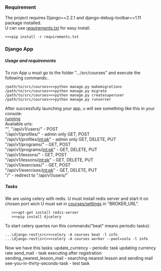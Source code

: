 ### Requirement
The project requires Django==2.2.1 and django-debug-toolbar==1.11 package installed.<br>
U can use [requirements.txt](/src/requirements.txt) for easy install.<br>
```
>>>pip install -r requirements.txt
```
### Django App <br>
##### Usage and requirements
To run App u must go to the folder ".../src/courses" and execute the following commands:.<br>
```
/path/to/src/courses>>>python manage.py makemigrations
/path/to/src/courses>>>python manage.py migrate
/path/to/src/courses>>>python manage.py createsuperuser
/path/to/src/courses>>>python manage.py runserver
```
After successfully launching your app, u will see something like this in your console:<br>
[running](https://github.com/aozerets/django-rest/blob/master/share/images/courses_init.jpg)<br>
Available urls:<br>
"", "/api/v1/users/"         -  POST<br>
"/api/v1/profiles/"          -  admin only GET, POST<br>
"/api/v1/profiles/<int:pk>"  -  admin only GET, DELETE, PUT<br>
"/api/v1/programs/"          -  GET, POST<br>
"/api/v1/programs/<int:pk>"  -  GET, DELETE, PUT<br>
"/api/v1/lessons/"           -  GET, POST<br>
"/api/v1/lessons/<int:pk>"   -  GET, DELETE, PUT<br>
"/api/v1/exercises/"         -  GET, POST<br>
"/api/v1/exercises/<int:pk>" -  GET, DELETE, PUT<br>
"<page>/"                     -  redirect to "/api/v1/users/"<br>

##### Tasks
We are using celery with redis.
U must install redis server and start it on chosen port wich U must set in [courses/settings](/src/courses/settings) in "BROKER_URL".
```
   >>>apt-get install redis-server
   >>>pip install djcelery
```
To start celery queries run this commands("beat" means periodic tasks):
```
...\django-rest\src>>>celery -A courses beat -l info
...\django-rest\src>>>celery -A courses worker --pool=solo -l info
```
Now we have this tasks:
update_currency             - periodic task updating currency rate
send_mail                   - task executing after registration
sending_nearest_lesson_mail - searching nearest lesson and sending mail
see-you-in-thirty-seconds-task  - test task
